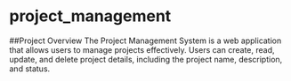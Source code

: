 # project_management
##Project Overview
The Project Management System is a web application that allows users to manage projects effectively. Users can create, read, update, and delete project details, including the project name, description, and status.
